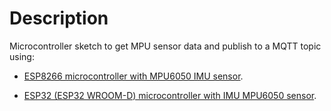 # Description
Microcontroller sketch to get MPU sensor data and publish to a MQTT topic using:

- [ESP8266 microcontroller with MPU6050 IMU sensor](./ESP8266_MPU6050/README.md).

- [ESP32 (ESP32 WROOM-D) microcontroller with IMU MPU6050 sensor](./ESP32_MPU6050/ESP32_MPU6050.ino).
